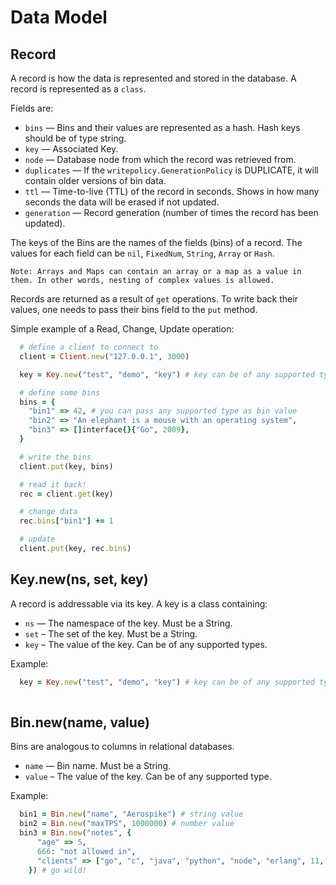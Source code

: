 # Data Model

<!--
################################################################################
record
################################################################################
-->
<a name="record"></a>

## Record

A record is how the data is represented and stored in the database. A record is represented as a `class`.

Fields are:

- `bins`        — Bins and their values are represented as a hash. Hash keys should be of type string.
- `key`         — Associated Key.
- `node`        — Database node from which the record was retrieved from.
- `duplicates`  — If the `writepolicy.GenerationPolicy` is DUPLICATE, it will contain older versions of bin data.
- `ttl`         — Time-to-live (TTL) of the record in seconds. Shows in how many seconds the data will be erased if not updated.
- `generation`  — Record generation (number of times the record has been updated).

The keys of the Bins are the names of the fields (bins) of a record. The values for each field can be `nil`, `FixedNum`, `String`, `Array` or `Hash`.

```Note: Arrays and Maps can contain an array or a map as a value in them. In other words, nesting of complex values is allowed.```

Records are returned as a result of `get` operations. To write back their values, one needs to pass their bins field to the `put` method.

Simple example of a Read, Change, Update operation:

```ruby
  # define a client to connect to
  client = Client.new("127.0.0.1", 3000)

  key = Key.new("test", "demo", "key") # key can be of any supported type

  # define some bins
  bins = {
    "bin1" => 42, # you can pass any supported type as bin value
    "bin2" => "An elephant is a mouse with an operating system",
    "bin3" => []interface{}{"Go", 2009},
  }

  # write the bins
  client.put(key, bins)

  # read it back!
  rec = client.get(key)

  # change data
  rec.bins["bin1"] += 1

  # update
  client.put(key, rec.bins)
```

<!--
################################################################################
key
################################################################################
-->
<a name="key"></a>

## Key.new(ns, set, key)

A record is addressable via its key. A key is a class containing:

- `ns`     — The namespace of the key. Must be a String.
- `set`    – The set of the key. Must be a String.
- `key`    – The value of the key. Can be of any supported types.

Example:

```ruby
  key = Key.new("test", "demo", "key") # key can be of any supported type
  
```

<!--
################################################################################
bin
################################################################################
-->
<a name="bin"></a>

## Bin.new(name, value)

Bins are analogous to columns in relational databases.

- `name`   — Bin name. Must be a String.
- `value`  – The value of the key. Can be of any supported type.

Example:

```ruby
  bin1 = Bin.new("name", "Aerospike") # string value
  bin2 = Bin.new("maxTPS", 1000000) # number value
  bin3 = Bin.new("notes", {
      "age" => 5,
      666: "not allowed in",
      "clients" => ["go", "c", "java", "python", "node", "erlang", 11, {"a" => "b"}],
    }) # go wild!
```
